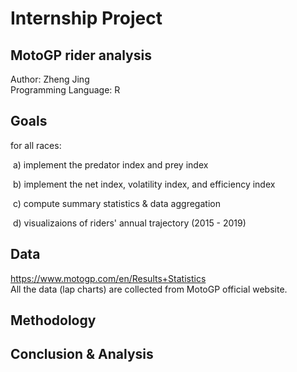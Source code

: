 # Internship Project <br>
## MotoGP rider analysis

Author: Zheng Jing <br>
Programming Language: R <br>

## Goals

for all races:

​ a) implement the predator index and prey index

​ b) implement the net index, volatility index, and efficiency index

​ c) compute summary statistics & data aggregation

​ d) visualizaions of riders' annual trajectory (2015 - 2019)


## Data
https://www.motogp.com/en/Results+Statistics <br>
All the data (lap charts) are collected from MotoGP official website.


## Methodology


## Conclusion & Analysis
